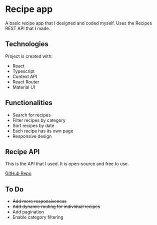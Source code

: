 # Recipe app
A basic recipe app that I designed and coded myself. Uses the Recipes REST API that I made.

## Technologies
Project is created with:
* React
* Typescript
* Context API
* React Router
* Material UI


## Functionalities
* Search for recipes
* Filter recipes by category
* Sort recipes by date
* Each recipe has its own page
* Responsive design

## Recipe API
This is the API that I used. It is open-source and free to use.

[GitHub Repo](https://github.com/kutaui/recipes-api)

## To Do
* ~~Add more responsiveness~~
* ~~Add dynamic routing for individual recipes~~
* Add pagination
* Enable category filtering
